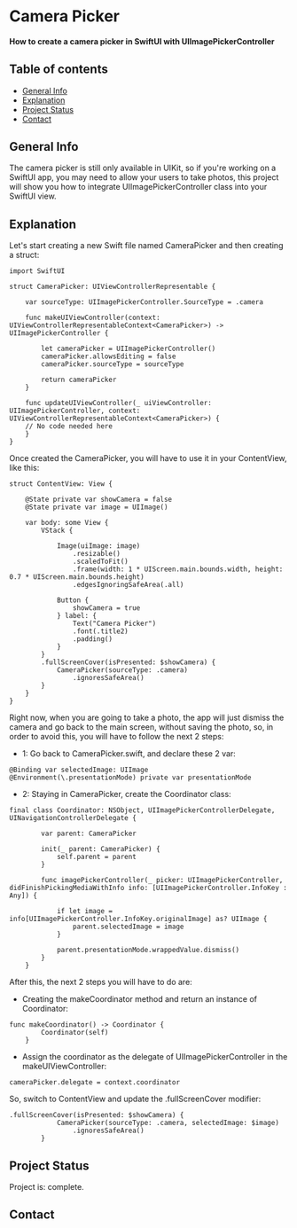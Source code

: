 # Camera Picker
#### How to create a camera picker in SwiftUI with UIImagePickerController
## Table of contents
* [General Info](#general-info)
* [Explanation](#explanation)
* [Project Status](#project-status)
* [Contact](#contact)
## General Info
The camera picker is still only available in UIKit, so if you're working on a SwiftUI app, you may need to allow your users to take photos, this project will show you how to integrate UIImagePickerController class into your SwiftUI view.
## Explanation
Let's start creating a new Swift file named CameraPicker and then creating a struct:
```
import SwiftUI

struct CameraPicker: UIViewControllerRepresentable {
 
    var sourceType: UIImagePickerController.SourceType = .camera
 
    func makeUIViewController(context: UIViewControllerRepresentableContext<CameraPicker>) -> UIImagePickerController {
 
        let cameraPicker = UIImagePickerController()
        cameraPicker.allowsEditing = false
        cameraPicker.sourceType = sourceType
 
        return cameraPicker
    }
 
    func updateUIViewController(_ uiViewController: UIImagePickerController, context: UIViewControllerRepresentableContext<CameraPicker>) {
    // No code needed here
    }
}
```
Once created the CameraPicker, you will have to use it in your ContentView, like this:
```
struct ContentView: View {

    @State private var showCamera = false
    @State private var image = UIImage()

    var body: some View {
        VStack {

            Image(uiImage: image)
                .resizable()
                .scaledToFit()
                .frame(width: 1 * UIScreen.main.bounds.width, height: 0.7 * UIScreen.main.bounds.height)
                .edgesIgnoringSafeArea(.all)
            
            Button {
                showCamera = true
            } label: {
                Text("Camera Picker")
                .font(.title2)
                .padding()
            }
        }
        .fullScreenCover(isPresented: $showCamera) {
            CameraPicker(sourceType: .camera)
                .ignoresSafeArea()
        }
    }
}
```
Right now, when you are going to take a photo, the app will just dismiss the camera and go back to the main screen, without saving the photo, so, in order to avoid this, you will have to follow the next 2 steps:
* 1: Go back to CameraPicker.swift, and declare these 2 var:
```
@Binding var selectedImage: UIImage
@Environment(\.presentationMode) private var presentationMode
```
* 2: Staying in CameraPicker, create the Coordinator class:
```
final class Coordinator: NSObject, UIImagePickerControllerDelegate, UINavigationControllerDelegate {

        var parent: CameraPicker

        init(_ parent: CameraPicker) {
            self.parent = parent
        }

        func imagePickerController(_ picker: UIImagePickerController, didFinishPickingMediaWithInfo info: [UIImagePickerController.InfoKey : Any]) {

            if let image = info[UIImagePickerController.InfoKey.originalImage] as? UIImage {
                parent.selectedImage = image
            }

            parent.presentationMode.wrappedValue.dismiss()
        }
    }
```
After this, the next 2 steps you will have to do are:
* Creating the makeCoordinator method and return an instance of Coordinator:
```
func makeCoordinator() -> Coordinator {
        Coordinator(self)
    }
```
* Assign the coordinator as the delegate of UIImagePickerController in the makeUIViewController:
```
cameraPicker.delegate = context.coordinator
```
So, switch to ContentView and update the .fullScreenCover modifier:
```
.fullScreenCover(isPresented: $showCamera) {
            CameraPicker(sourceType: .camera, selectedImage: $image)
                .ignoresSafeArea()
        }
```
## Project Status
Project is: complete.
## Contact

